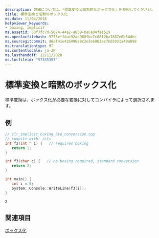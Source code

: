 ```yaml
---
description: 詳細については、「標準変換と暗黙的なボックス化」を参照してください。
title: 標準変換と暗黙のボックス化
ms.date: 11/04/2016
helpviewer_keywords:
- boxing, implicit
ms.assetid: 33f7fc7d-5674-44a2-a859-0e6a04fae519
ms.openlocfilehash: 9775effdae92ac9689bc7c08f2ba7887e6b54dbc
ms.sourcegitcommit: d6af41e42699628c3e2e6063ec7b03931a49a098
ms.translationtype: MT
ms.contentlocale: ja-JP
ms.lasthandoff: 12/11/2020
ms.locfileid: "97335357"
---
```

# <a name="standard-conversions-and-implicit-boxing"></a>標準変換と暗黙のボックス化

標準変換は、ボックス化が必要な変換に対してコンパイラによって選択されます。

## <a name="example"></a>例

```cpp
// clr_implicit_boxing_Std_conversion.cpp
// compile with: /clr
int f3(int ^ i) {   // requires boxing
   return 1;
}

int f3(char c) {   // no boxing required, standard conversion
   return 2;
}

int main() {
   int i = 5;
   System::Console::WriteLine(f3(i));
}
```

```Output
2
```

## <a name="see-also"></a>関連項目

[ボックス化](../extensions/boxing-cpp-component-extensions.md)
